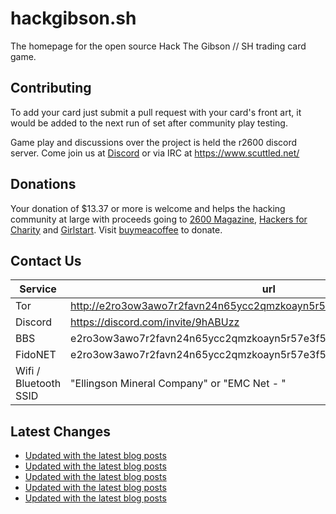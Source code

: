 # hackgibson.sh
The homepage for the open source Hack The Gibson // SH trading card game.


## Contributing

To add your card just submit a pull request with your card's front art, it would be added to the next run of set after community play testing.

Game play and discussions over the project is held the r2600 discord server. Come join us at [Discord](https://discord.com/invite/9hABUzz) or via IRC at https://www.scuttled.net/


## Donations

Your donation of $13.37 or more is welcome and helps the hacking community at large with proceeds going to [2600 Magazine](https://2600.com/), [Hackers for Charity](https://hackersforcharity.org) and [Girlstart](https://girlstart.org).  Visit [buymeacoffee](https://www.buymeacoffee.com/hackgibson.sh) to donate.


## Contact Us

Service | url
-|-
Tor | http://e2ro3ow3awo7r2favn24n65ycc2qmzkoayn5r57e3f56nvjwdcgg32ad.onion
Discord | https://discord.com/invite/9hABUzz
BBS | e2ro3ow3awo7r2favn24n65ycc2qmzkoayn5r57e3f56nvjwdcgg32ad.onion:23
FidoNET | e2ro3ow3awo7r2favn24n65ycc2qmzkoayn5r57e3f56nvjwdcgg32ad.onion:24554
Wifi / Bluetooth SSID | "Ellingson Mineral Company" or "EMC Net - <fidonet address>"

## Latest Changes
<!-- BLOG-POST-LIST:START -->
- [Updated with the latest blog posts](https://github.com/DFW2600/hackgibson.sh/commit/cbc0e415f31c3bff39d63ec3e18eeffd31f09fca)
- [Updated with the latest blog posts](https://github.com/DFW2600/hackgibson.sh/commit/6b53e0625cfeec00b667c21af119300d467e72e9)
- [Updated with the latest blog posts](https://github.com/DFW2600/hackgibson.sh/commit/e2150d053dea87b6f759ab7c6a857692d26cefc6)
- [Updated with the latest blog posts](https://github.com/DFW2600/hackgibson.sh/commit/282b1ea78808da5be037cc9d6947ca1c382a0a98)
- [Updated with the latest blog posts](https://github.com/DFW2600/hackgibson.sh/commit/422483e84a98e0d86c47112ac36360b05828da08)
<!-- BLOG-POST-LIST:END -->
